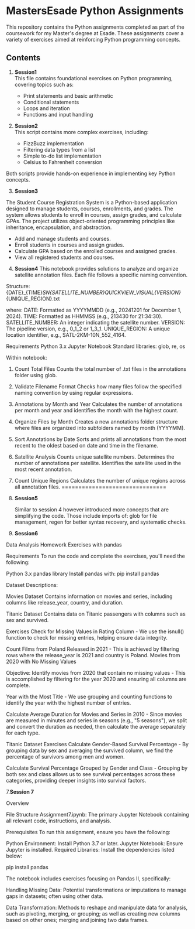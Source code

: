 # MastersEsade Python Assignments

This repository contains the Python assignments completed as part of the coursework for my Master's degree at Esade. These assignments cover a variety of exercises aimed at reinforcing Python programming concepts.

## Contents

1. **Session1**  
   This file contains foundational exercises on Python programming, covering topics such as:
   - Print statements and basic arithmetic
   - Conditional statements
   - Loops and iteration
   - Functions and input handling

2. **Session2**  
   This script contains more complex exercises, including:
   - FizzBuzz implementation
   - Filtering data types from a list
   - Simple to-do list implementation
   - Celsius to Fahrenheit conversion

Both scripts provide hands-on experience in implementing key Python concepts.

3. **Session3**

The Student Course Registration System is a Python-based application designed to manage students, courses, enrollments, and grades. The system allows students to enroll in courses, assign grades, and calculate GPAs. The project utilizes object-oriented programming principles like inheritance, encapsulation, and abstraction.

- Add and manage students and courses.
- Enroll students in courses and assign grades.
- Calculate GPA based on the enrolled courses and assigned grades.
- View all registered students and courses.

4. **Session4**
This notebook provides solutions to analyze and organize satellite annotation files. Each file follows a specific naming convention.

Structure:
{DATE}_{TIME}_SN{SATELLITE_NUMBER}_QUICKVIEW_VISUAL_{VERSION}_{UNIQUE_REGION}.txt

where: 
DATE: Formatted as YYYYMMDD (e.g., 20241201 for December 1, 2024).
TIME: Formatted as HHMMSS (e.g., 213430 for 21:34:30).
SATELLITE_NUMBER: An integer indicating the satellite number.
VERSION: The pipeline version, e.g., 0_1_2 or 1_3_1.
UNIQUE_REGION: A unique location identifier, e.g., SATL-2KM-10N_552_4164.

Requirements
Python 3.x
Jupyter Notebook
Standard libraries: glob, re, os

Within notebook:
1. Count Total Files
Counts the total number of .txt files in the annotations folder using glob.
2. Validate Filename Format
Checks how many files follow the specified naming convention by using regular expressions.
3. Annotations by Month and Year
Calculates the number of annotations per month and year and identifies the month with the highest count.
4. Organize Files by Month
Creates a new annotations folder structure where files are organized into subfolders named by month (YYYYMM).
5. Sort Annotations by Date
Sorts and prints all annotations from the most recent to the oldest based on date and time in the filename.
6. Satellite Analysis
Counts unique satellite numbers.
Determines the number of annotations per satellite.
Identifies the satellite used in the most recent annotation.
7. Count Unique Regions
Calculates the number of unique regions across all annotation files.
===============================


5. **Session5**

   Similar to session 4 however introduced more concepts that are simplifying the code. Those include imports of:
   glob for file management, regen for better syntax recovery, and systematic checks.


6. **Session6**

Data Analysis Homework Exercises with pandas

Requirements
To run the code and complete the exercises, you'll need the following:

Python 3.x
pandas library
Install pandas with:
pip install pandas

Dataset Descriptions:

Movies Dataset
Contains information on movies and series, including columns like release_year, country, and duration.

Titanic Dataset
Contains data on Titanic passengers with columns such as sex and survived.

Exercises
Check for Missing Values in Rating Column - We use the isnull() function to check for missing entries, helping ensure data integrity.

Count Films from Poland Released in 2021 - This is achieved by filtering rows where the release_year is 2021 and country is Poland.
Movies from 2020 with No Missing Values

Objective: Identify movies from 2020 that contain no missing values - This is accomplished by filtering for the year 2020 and ensuring all columns are complete.

Year with the Most Title - We use grouping and counting functions to identify the year with the highest number of entries.

Calculate Average Duration for Movies and Series in 2010 - Since movies are measured in minutes and series in seasons (e.g., "5 seasons"), we split and convert the duration as needed, then calculate the average separately for each type.


Titanic Dataset Exercises
Calculate Gender-Based Survival Percentage - By grouping data by sex and averaging the survived column, we find the percentage of survivors among men and women.

Calculate Survival Percentage Grouped by Gender and Class - Grouping by both sex and class allows us to see survival percentages across these categories, providing deeper insights into survival factors.

7.**Session 7**


Overview

File Structure
Assignment7.ipynb:
The primary Jupyter Notebook containing all relevant code, instructions, and analysis. 

Prerequisites
To run this assignment, ensure you have the following:

Python Environment: Install Python 3.7 or later.
Jupyter Notebook: Ensure Jupyter is installed. 
Required Libraries: Install the dependencies listed below:

pip install pandas

The notebook includes exercises focusing on Pandas II, specifically:

Handling Missing Data:
Potential transformations or imputations to manage gaps in datasets; often using other data.

Data Transformation:
Methods to reshape and manipulate data for analysis, such as pivoting, merging, or grouping; as well as creating new columns based on other ones; merging and joining two data frames.





